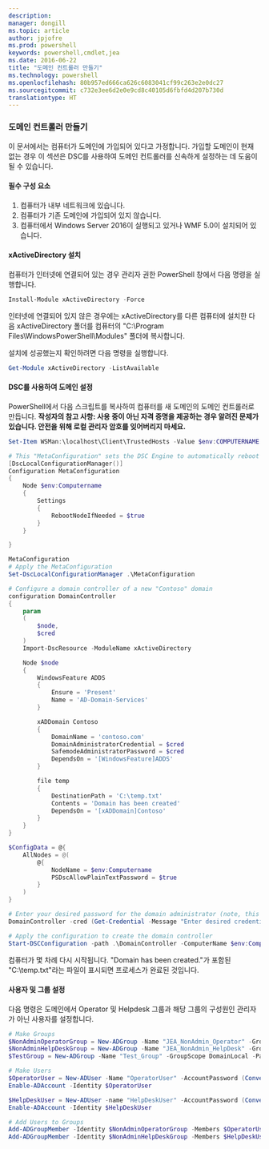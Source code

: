 ```yaml
---
description: 
manager: dongill
ms.topic: article
author: jpjofre
ms.prod: powershell
keywords: powershell,cmdlet,jea
ms.date: 2016-06-22
title: "도메인 컨트롤러 만들기"
ms.technology: powershell
ms.openlocfilehash: 80b957ed666ca626c6083041cf99c263e2e0dc27
ms.sourcegitcommit: c732e3ee6d2e0e9cd8c40105d6fbfd4d207b730d
translationtype: HT
---
```

### <a name="creating-a-domain-controller"></a>도메인 컨트롤러 만들기

이 문서에서는 컴퓨터가 도메인에 가입되어 있다고 가정합니다.
가입할 도메인이 현재 없는 경우 이 섹션은 DSC를 사용하여 도메인 컨트롤러를 신속하게 설정하는 데 도움이 될 수 있습니다.

#### <a name="prerequisites"></a>필수 구성 요소

1.  컴퓨터가 내부 네트워크에 있습니다.
2.  컴퓨터가 기존 도메인에 가입되어 있지 않습니다.
3.  컴퓨터에서 Windows Server 2016이 실행되고 있거나 WMF 5.0이 설치되어 있습니다.

#### <a name="install-xactivedirectory"></a>xActiveDirectory 설치
컴퓨터가 인터넷에 연결되어 있는 경우 관리자 권한 PowerShell 창에서 다음 명령을 실행합니다.
```PowerShell
Install-Module xActiveDirectory -Force
```
인터넷에 연결되어 있지 않은 경우에는 xActiveDirectory를 다른 컴퓨터에 설치한 다음 xActiveDirectory 폴더를 컴퓨터의 "C:\Program Files\WindowsPowerShell\Modules" 폴더에 복사합니다.

설치에 성공했는지 확인하려면 다음 명령을 실행합니다.
```PowerShell
Get-Module xActiveDirectory -ListAvailable
```

#### <a name="set-up-a-domain-with-dsc"></a>DSC를 사용하여 도메인 설정
PowerShell에서 다음 스크립트를 복사하여 컴퓨터를 새 도메인의 도메인 컨트롤러로 만듭니다.
**작성자의 참고 사항: 사용 중이 아닌 자격 증명을 제공하는 경우 알려진 문제가 있습니다.  안전을 위해 로컬 관리자 암호를 잊어버리지 마세요.**

```PowerShell
Set-Item WSMan:\localhost\Client\TrustedHosts -Value $env:COMPUTERNAME -Force

# This "MetaConfiguration" sets the DSC Engine to automatically reboot if required
[DscLocalConfigurationManager()]
Configuration MetaConfiguration
{
    Node $env:Computername
    {
        Settings
        {
            RebootNodeIfNeeded = $true
        }
    }

}

MetaConfiguration
# Apply the MetaConfiguration
Set-DscLocalConfigurationManager .\MetaConfiguration

# Configure a domain controller of a new "Contoso" domain
configuration DomainController
{
    param
    (
        $node,
        $cred
    )
    Import-DscResource -ModuleName xActiveDirectory

    Node $node
    {
        WindowsFeature ADDS
        {
            Ensure = 'Present'
            Name = 'AD-Domain-Services'
        }

        xADDomain Contoso
        {
            DomainName = 'contoso.com'
            DomainAdministratorCredential = $cred
            SafemodeAdministratorPassword = $cred
            DependsOn = '[WindowsFeature]ADDS'
        }

        file temp
        {
            DestinationPath = 'C:\temp.txt'
            Contents = 'Domain has been created'
            DependsOn = '[xADDomain]Contoso'
        }
    }
}

$ConfigData = @{
    AllNodes = @(
        @{
            NodeName = $env:Computername
            PSDscAllowPlainTextPassword = $true
        }
    )
}

# Enter your desired password for the domain administrator (note, this will be stored as plain text)
DomainController -cred (Get-Credential -Message "Enter desired credential for domain administrator") -node $env:Computername -configurationData $ConfigData

# Apply the configuration to create the domain controller
Start-DSCConfiguration -path .\DomainController -ComputerName $env:Computername -Wait -Force -Verbose
```
컴퓨터가 몇 차례 다시 시작됩니다.
"Domain has been created."가 포함된 "C:\temp.txt"라는 파일이 표시되면 프로세스가 완료된 것입니다.

#### <a name="set-up-users-and-groups"></a>사용자 및 그룹 설정
다음 명령은 도메인에서 Operator 및 Helpdesk 그룹과 해당 그룹의 구성원인 관리자가 아닌 사용자를 설정합니다.
```PowerShell
# Make Groups
$NonAdminOperatorGroup = New-ADGroup -Name "JEA_NonAdmin_Operator" -GroupScope DomainLocal -PassThru
$NonAdminHelpDeskGroup = New-ADGroup -Name "JEA_NonAdmin_HelpDesk" -GroupScope DomainLocal -PassThru
$TestGroup = New-ADGroup -Name "Test_Group" -GroupScope DomainLocal -PassThru

# Make Users
$OperatorUser = New-ADUser -Name "OperatorUser" -AccountPassword (ConvertTo-SecureString 'pa$$w0rd' -AsPlainText -Force) -PassThru
Enable-ADAccount -Identity $OperatorUser

$HelpDeskUser = New-ADUser -name "HelpDeskUser" -AccountPassword (ConvertTo-SecureString 'pa$$w0rd' -AsPlainText -Force) -PassThru
Enable-ADAccount -Identity $HelpDeskUser

# Add Users to Groups
Add-ADGroupMember -Identity $NonAdminOperatorGroup -Members $OperatorUser
Add-ADGroupMember -Identity $NonAdminHelpDeskGroup -Members $HelpDeskUser
```

